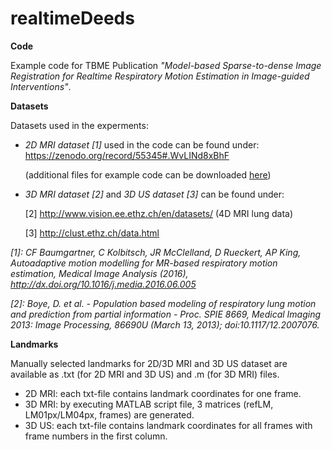 # realtimeDeeds
**Code**<p>
Example code for TBME Publication *"Model-based Sparse-to-dense Image Registration for Realtime Respiratory Motion Estimation in Image-guided Interventions"*.<p>


**Datasets**<p>
Datasets used in the experments: <p>
- *2D MRI dataset [1]* used in the code can be found under: https://zenodo.org/record/55345#.WvLINd8xBhF <p>
  (additional files for example code can be downloaded <a href="https://www.dropbox.com/sh/pibkzr8poz8lyau/AADRrlzczs6S2xg66_5fqQmBa?dl=0">here</a>)
- *3D MRI dataset [2]* and *3D US dataset [3]* can be found under:<p>
  [2] http://www.vision.ee.ethz.ch/en/datasets/ (4D MRI lung data) <p>
  [3] http://clust.ethz.ch/data.html <p>

*[1]: CF Baumgartner, C Kolbitsch, JR McClelland, D Rueckert, AP King, Autoadaptive motion modelling for MR-based respiratory motion estimation, Medical Image Analysis (2016), http://dx.doi.org/10.1016/j.media.2016.06.005* <p>
*[2]: Boye, D. et al. - Population based modeling of respiratory lung motion and prediction from partial information - Proc. SPIE 8669, Medical Imaging 2013: Image Processing, 86690U (March 13, 2013); doi:10.1117/12.2007076.*<p>
<p>

<b>Landmarks</b><p>
Manually selected landmarks for 2D/3D MRI and 3D US dataset are available as .txt (for 2D MRI and 3D US) and .m (for 3D MRI) files. 
- 2D MRI: each txt-file contains landmark coordinates for one frame.
- 3D MRI: by executing MATLAB script file, 3 matrices (refLM, LM01px/LM04px, frames) are generated. 
- 3D US:  each txt-file contains landmark coordinates for all frames with frame numbers in the first column.
